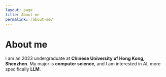 ```yaml
---
layout: page
title: About me
permalink: /about-me/
---
```

# About me
I am an 2023 undergraduate at **Chinese University of Hong Kong, Shenzhen**. My major is **computer science**, and I am interested in AI, more specifically **LLM**.
